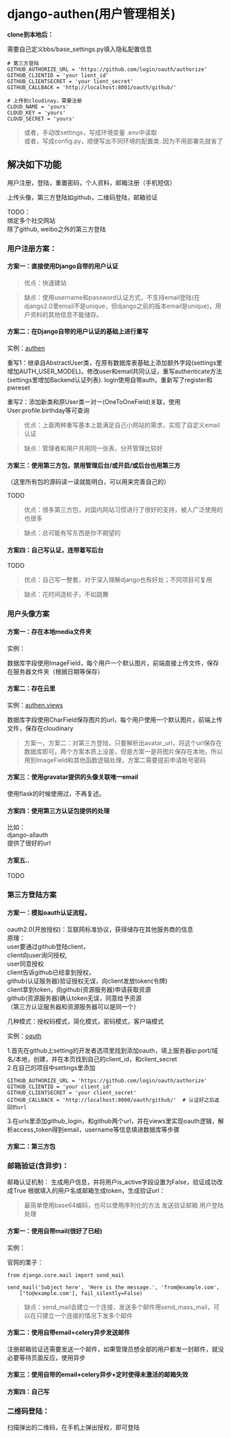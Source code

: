 # django-authen(用户管理相关)

<b>clone到本地后：</b>

需要自己定义bbs/base_settings.py填入隐私配置信息

	# 第三方登陆
	GITHUB_AUTHORIZE_URL = 'https://github.com/login/oauth/authorize'
	GITHUB_CLIENTID = 'your lient_id'
	GITHUB_CLIENTSECRET = 'your lient_secret'
	GITHUB_CALLBACK = 'http://localhost:8001/oauth/github/'

	# 上传到cloudinay，需要注册
	CLOUD_NAME = 'yours'
	CLOUD_KEY = 'yours'
	CLOUD_SECRET = 'yours'

> 或者，手动改settings，写成环境变量 .env中读取<br>
或者，写成config.py，顺便写出不同环境的配置类..因为不用部署先就省了

## 解决如下功能

用户注册，登陆，重置密码，个人资料，邮箱注册（手机短信）

上传头像，第三方登陆如github，二维码登陆，邮箱验证

TODO：<br>
绑定多个社交网站<br>
除了github, weibo之外的第三方登陆<br>

### 用户注册方案：

#### 方案一：直接使用Django自带的用户认证

> 优点：快速建站
 
> 缺点：使用username和password认证方式，不支持email登陆(在django2.0里email不是unique，但django之前的版本email是unique)，用户资料的其他信息不能储存。

#### 方案二：在Django自带的用户认证的基础上进行重写

实例：[authen](https://github.com/lainkm/authen-template/tree/master/authen)

重写1：继承自AbstractUser类，在原有数据库表基础上添加额外字段(settings里增加AUTH_USER_MODEL)。修改user和email共同认证，重写authenticate方法(settings里增加Backend认证列表). login使用自带auth，重新写了register和pwreset

重写2：添加新类和原User类一对一(OneToOneField)关联，使用User.profile.birthday等可查询

> 优点：上面两种重写基本上能满足自己小网站的需求，实现了自定义email认证

> 缺点：管理者和用户共用同一张表，分开管理比较好

#### 方案三：使用第三方包，禁用管理后台/或开启/或后台也用第三方

（这里所有包的源码读一读就能明白，可以用来完善自己的）

TODO

> 优点：很多第三方包，对国内网站习惯进行了很好的支持，被人广泛使用的也很多

> 缺点：总可能有写东西是你不期望的

#### 方案四：自己写认证，连带着写后台

TODO

> 优点：自己写一整套，对于深入理解django也有好处；不同项目可复用

> 缺点：花时间造轮子，不如跳舞

### 用户头像方案

#### 方案一：存在本地media文件夹

实例：[]()

数据库字段使用ImageField，每个用户一个默认图片，前端直接上传文件，保存在服务器文件夹（根据日期等保存）

#### 方案二：存在云里

实例：[authen.views](https://github.com/lainkm/authen-template/blob/master/authen/views.py)

数据库字段使用CharField保存图片的url，每个用户使用一个默认图片，前端上传文件，保存在cloudinary

> 方案一，方案二：对第三方登陆，只要解析出avatar_url，将这个url保存在数据库即可。两个方案本质上没差，但是方案一是将图片保存在本地，所以用到ImageField和其他函数逻辑处理，方案二需要提前申请账号密码

#### 方案三：使用gravatar提供的头像关联唯一email

使用flask的时候使用过，不再复述。

#### 方案四：使用第三方认证包提供的处理

比如：<br>
django-allauth<br>
提供了很好的url

#### 方案五..

TODO


### 第三方登陆方案

#### 方案一：模拟oauth认证流程，

oauth2.0(开放授权)：互联网标准协议，获得储存在其他服务商的信息<br>
原理：<br>
user要通过github登陆client，<br>
client向user询问授权,<br>
user同意授权<br>
client告诉github已经拿到授权，<br>
github(认证服务器)验证授权无误，向client发放token(令牌)<br>
client拿到token，向github(资源服务器)申请获取资源<br>
github(资源服务器)确认token无误，同意给予资源<br>
（第三方认证服务器和资源服务器可以是同一个）<br>

几种模式：授权码模式，简化模式，密码模式，客户端模式<br>




实例：[oauth](https://github.com/lainkm/authen-template/tree/master/oauth)

1.首先在github上setting的开发者选项里找到添加oauth，填上服务器ip:port/域名/本地，创建，并在本页找到自己的client_id，和client_secret<br>
2.在自己的项目中settings里添加

	GITHUB_AUTHORIZE_URL = 'https://github.com/login/oauth/authorize'
	GITHUB_CLIENTID = 'your client_id'
	GITHUB_CLIENTSECRET = 'your client_secret'
	GITHUB_CALLBACK = 'http://localhost:8000/oauth/github/'  # 认证好之后返回的url

3.在urls里添加github_login，和github两个url，并在views里实现oauth逻辑，解析access_token得到email，username等信息填进数据库等步骤


#### 方案二：第三方包


### 邮箱验证(含异步)：

邮箱认证机制：
生成用户信息，并将用户is_active字段设置为False，验证成功改成True
根据填入的用户名或邮箱生成token，生成验证url：
> 最简单使用base64编码，也可以使用序列化的方法
发送验证邮箱
用户登陆
处理

#### 方案一：使用自带mail(很好了已经)

实例：

官网的栗子：

	from django.core.mail import send_mail
	 
	send_mail('Subject here', 'Here is the message.', 'from@example.com',
	    ['to@example.com'], fail_silently=False)

> 缺点：send_mail会建立一个连接，发送多个邮件用send_mass_mail，可以在只建立一个连接的情况下发多个邮件

#### 方案二：使用自带email+celery异步发送邮件

注册邮箱验证还需要发送一个邮件，如果管理员想全部的用户都发一封邮件，就没必要等待页面反应，使用异步

#### 方案三：使用自带的email+celery异步+定时使得未激活的邮箱失效





#### 方案四：自己写

### 二维码登陆：

扫描弹出的二维码，在手机上弹出授权，即可登陆
